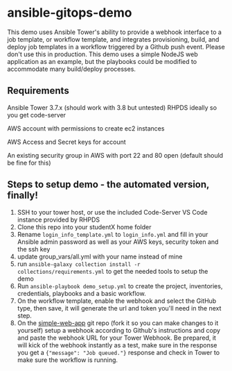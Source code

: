 # ansible-gitops-demo

This demo uses Ansible Tower's ability to provide a webhook interface to a job template, or workflow template, and integrates provisioning, build, and deploy job templates in a workflow triggered by a Github push event.  Please don't use this in production.  This demo uses a simple NodeJS web application as an example, but the playbooks could be modified to accommodate many build/deploy processes.  

## Requirements
Ansible Tower 3.7.x (should work with 3.8 but untested) 
  RHPDS ideally so you get code-server

AWS account with permissions to create ec2 instances

AWS Access and Secret keys for account

An existing security group in AWS with port 22 and 80 open (default should be fine for this)

## Steps to setup demo - the automated version, finally!
1. SSH to your tower host, or use the included Code-Server VS Code instance provided by RHPDS
2. Clone this repo into your studentX home folder 
3. Rename `login_info_template.yml` to `login_info.yml` and fill in your Ansible admin password as well as your AWS keys, security token and the ssh key
4. update group_vars/all.yml with your name instead of mine 
5. run `ansible-galaxy collection install -r collections/requirements.yml` to get the needed tools to setup the demo
6. Run `ansible-playbook demo_setup.yml` to create the project, inventories, credentials, playbooks and a basic workflow.
7. On the workflow template, enable the webhook and select the GitHub type, then save, it will generate the url and token you'll need in the next step.  
8. On the [simple-web-app](https://github.com/corumj/simple-demo-app) git repo (fork it so you can make changes to it yourself) setup a webhook according to Github's instructions and copy and paste the webhook URL for your Tower Webhook.  Be prepared, it will kick of the webhook instantly as a test, make sure in the response you get a `{"message": "Job queued."}` response and check in Tower to make sure the workflow is running.
